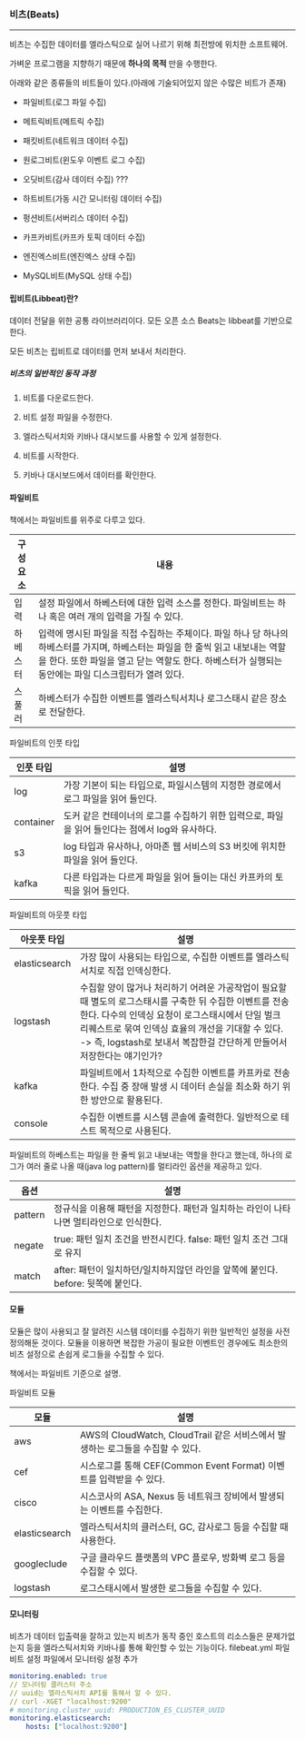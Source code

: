### 비츠(Beats)

--- 

비츠는 수집한 데이터를 엘라스틱으로 실어 나르기 위해 최전방에 위치한 소프트웨어.

가벼운 프로그램을 지향하기 때문에 **하나의 목적** 만을 수행한다.

아래와 같은 종류들의 비트들이 있다.(아래에 기술되어있지 않은  수많은 비트가 존재)

- 파일비트(로그 파일 수집)

- 메트릭비트(메트릭 수집)

- 패킷비트(네트워크 데이터 수집)

- 원로그비트(윈도우 이벤트 로그 수집)

- 오딧비트(감사 데이터 수집) ???

- 하트비트(가동 시간 모니터링 데이터 수집)

- 펑션비트(서버리스 데이터 수집)

- 카프카비트(카프카 토픽 데이터 수집)

- 엔진엑스비트(엔진엑스 상태 수집)

- MySQL비트(MySQL 상태 수집)



#### 립비트(Libbeat)란?

데이터 전달을 위한 공통 라이브러리이다. 모든 오픈 소스 Beats는 libbeat를 기반으로 한다.

모든 비츠는 립비트로 데이터를 먼저 보내서 처리한다.



##### 비츠의 일반적인 동작 과정

1. 비트를 다운로드한다.

2. 비트 설정 파일을 수정한다.

3. 엘라스틱서치와 키바나 대시보드를 사용할 수 있게 설정한다.

4. 비트를 시작한다.

5. 키바나 대시보드에서 데이터를 확인한다.



#### 파일비트

책에서는 파일비트를 위주로 다루고 있다.

| 구성요소 | 내용                                                                                                                                    |
| ---- | ------------------------------------------------------------------------------------------------------------------------------------- |
| 입력   | 설정 파일에서 하베스터에 대한 입력 소스를 정한다. 파일비트는 하나 혹은 여러 개의 입력을 가질 수 있다.                                                                           |
| 하베스터 | 입력에 명시된 파일을 직접 수집하는 주체이다. 파일 하나 당 하나의 하베스터를 가지며, 하베스터는 파일을 한 줄씩 읽고 내보내는 역할을 한다. 또한 파일을 열고 닫는 역할도 한다. 하베스터가 실행되는 동안에는 파일 디스크립터가 열려 있다. |
| 스풀러  | 하베스터가 수집한 이벤트를 엘라스틱서치나 로그스태시 같은 장소로 전달한다.                                                                                             |

파일비트의 인풋 타입

| 인풋 타입     | 설명                                                       |
| --------- | -------------------------------------------------------- |
| log       | 가장 기본이 되는 타입으로, 파일시스템의 지정한 경로에서 로그 파일을 읽어 들인다.           |
| container | 도커 같은 컨테이너의 로그를 수집하기 위한 입력으로, 파일을 읽어 들인다는 점에서 log와 유사하다. |
| s3        | log 타입과 유사하나, 아마존 웹 서비스의 S3 버킷에 위치한 파일을 읽어 들인다.          |
| kafka     | 다른 타입과는 다르게 파일을 읽어 들이는 대신 카프카의 토픽을 읽어 들인다.               |

파일비트의 아웃풋 타입

| 아웃풋 타입        | 설명                                                                                                                                                                      |
| ------------- | ----------------------------------------------------------------------------------------------------------------------------------------------------------------------- |
| elasticsearch | 가장 많이 사용되는 타입으로, 수집한 이벤트를 엘라스틱서치로 직접 인덱싱한다.                                                                                                                             |
| logstash      | 수집할 양이 많거나 처리하기 어려운 가공작업이 필요할 때 별도의 로그스태시를 구축한 뒤 수집한 이벤트를 전송한다. 다수의 인덱싱 요청이 로그스태시에서 단일 벌크 리퀘스트로 묶여 인덱싱 효율의 개선을 기대할 수 있다. -> 즉, logstash로 보내서 복잡한걸 간단하게 만들어서 저장한다는 얘기인가? |
| kafka         | 파일비트에서 1차적으로 수집한 이벤트를 카프카로 전송한다. 수집 중 장애 발생 시 데이터 손실을 최소화 하기 위한 방안으로 활용된다.                                                                                              |
| console       | 수집한 이벤트를 시스템 콘솔에 출력한다. 일반적으로 테스트 목적으로 사용된다.                                                                                                                             |

파일비트의 하베스트는 파일을 한 줄씩 읽고 내보내는 역할을 한다고 했는데, 하나의 로그가 여러 줄로 나올 때(java log pattern)를 멀티라인 옵션을 제공하고 있다.

| 옵션      | 설명                                                   |
| ------- | ---------------------------------------------------- |
| pattern | 정규식을 이용해 패턴을 지정한다. 패턴과 일치하는 라인이 나타나면 멀티라인으로 인식한다.    |
| negate  | true: 패턴 일치 조건을 반전시킨다. false: 패턴 일치 조건 그대로 유지        |
| match   | after: 패턴이 일치하던/일치하지않던 라인을 앞쪽에 붙인다. before: 뒷쪽에 붙인다. |



#### 모듈

모듈은 많이 사용되고 잘 알려진 시스템 데이터를 수집하기 위한 일반적인 설정을 사전 정의해둔 것이다. 모듈을 이용하면 복잡한 가공이 필요한 이벤트인 경우에도 최소한의 비츠 설정으로 손쉽게 로그들을 수집할 수 있다.

책에서는 파일비트 기준으로 설명.

파일비트 모듈

| 모듈            | 설명                                                       |
| ------------- | -------------------------------------------------------- |
| aws           | AWS의 CloudWatch, CloudTrail 같은 서비스에서 발생하는 로그들을 수집할 수 있다. |
| cef           | 시스로그를 통해 CEF(Common Event Format) 이벤트를 입력받을 수 있다.        |
| cisco         | 시스코사의 ASA, Nexus 등 네트워크 장비에서 발생되는 이벤트를 수집한다.             |
| elasticsearch | 엘라스틱서치의 클러스터, GC, 감사로그 등을 수집할 때 사용한다.                    |
| googleclude   | 구글 클라우드 플랫폼의 VPC 플로우, 방화벽 로그 등을 수집할 수 있다.                |
| logstash      | 로그스태시에서 발생한 로그들을 수집할 수 있다.                               |




#### 모니터링

비츠가 데이터 입출력을 잘하고 있는지 비츠가 동작 중인 호스트의 리소스들은 문제가없는지 등을 엘라스틱서치와 키바나를 통해 확인할 수 있는 기능이다. filebeat.yml 파일비트 설정 파일에서 모니터링 설정 추가

```yml
monitoring.enabled: true
// 모니터링 클러스터 주소
// uuid는 엘라스틱서치 API를 통해서 알 수 있다.
// curl -XGET "localhost:9200"
# monitoring.cluster_uuid: PRODUCTION_ES_CLUSTER_UUID 
monitoring.elasticsearch:
    hosts: ["localhost:9200"]
```


